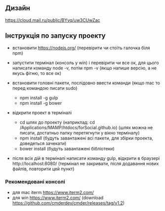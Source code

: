 ## Дизайн 
https://cloud.mail.ru/public/BYvq/uw3CUwZac

## Інструкція по запуску проекту
- встановити https://nodejs.org/ (перевірити чи стоїть галочка біля npm)
- запустити термінал (консоль у win) і перевірити чи все ок, для цього написати команду node -v, потім npm -v (якщо напише версію, а не якусь фігню, то все ок)
- встановити головні пакети, послідовно ввести команди (якщо mac то перед командою писати sudo)
  - npm install -g gulp
  - npm install -g bower
  
- відкрити проект в терміналі
  - cd шлях до проекту (наприклад: cd /Applications/MAMP/htdocs/forSocial.github.io) (шлях можна не писати, достатньо папку перетягнути у вікно терміналу)
  - npm install (будуть завантажені всі пакети, для збірки проекта, доведеться зачекати)
  - bower install (будуть завантажені бібліотеки)

- після всіх дій в терміналі написати команду gulp, відкрити в браузері http://localhost:8080/ (термінал не закривати, після додавання нових файлів, повторити цей пункт)

### Рекомендовані консолі
- для mac iterm https://www.iterm2.com/
- для win https://www.iterm2.com/ (download https://github.com/cmderdev/cmder/releases/tag/v1.2)
